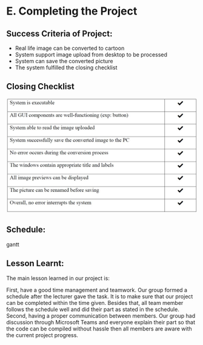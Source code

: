 # E. Completing the Project

## Success Criteria of Project:
- Real life image can be converted to cartoon
- System support image upload from desktop to be processed
- System can save the converted picture 
- The system fulfilled the closing checklist

## Closing Checklist
![Checklist](https://github.com/AfzaAdaw/Artificial-Intelligence-Project/blob/main/Documentation/Schedule%20%26%20Checklist/Closing%20Checklist.JPG)

## Schedule:
gantt

## Lesson Learnt:
The main lesson learned in our project is:

First, have a good time management and teamwork. Our group formed a schedule after the lecturer gave the task. It is to make sure that our project can be completed within the time given. Besides that, all team member follows the schedule well and did their part as stated in the schedule.
Second, having a proper communication between members. Our group had discussion through Microsoft Teams and everyone explain their part so that the code can be compiled without hassle then all members are aware with the current project progress.
